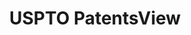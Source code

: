 ---
bigquery: https://console.cloud.google.com/bigquery?p=patents-public-data&d=patentsview&page=dataset
citation: Attribution should be given to PatentsView for use, distribution, or derivative
  works.
code: https://github.com/CSSIP-AIR/PatentsView-Code-Snippets/
contributors: USPTO
cost: None
description: 'PatentsView includes US patent data including raw data (summaries, applications,
  pregrant applications), disambugations of inventors and assignees, and inventor
  gender estimates.  Also foreign priority data, # of figures and sheets, and government
  interest statements.'
documentation: https://patentsview.org/query/builder-faqs
last_edit: Mon, 04 Apr 2022 19:02:57 GMT
location: https://patentsview.org/
maintained_by: USPTO
record_creation_timestamp: 12/2/2020 17:20:46
schema_fields: '[''name'', ''uuid'', ''reldocno'', ''length'', ''lapse_of_patent'',
  ''organization_id'', ''num_figures'', ''ipc_version_indicator'', ''country'', ''level_two'',
  ''latitude'', ''section'', ''exemplary'', ''designation'', ''attribution_status'',
  ''role'', ''state'', ''disamb_assignee_id_20200331'', ''latin_name'', ''symbol_position'',
  ''rel_id'', ''country_transformed'', ''subclass'', ''city'', ''action_date'', ''disamb_inventor_id_20190820'',
  ''disamb_assignee_id_20200929'', ''category'', ''withdrawn'', ''mainclass_id'',
  ''date'', ''disamb_assignee_id_20200630'', ''disamb_inventor_id_20170307'', ''disamb_inventor_id_20171226'',
  ''inventor_id'', ''county_fips'', ''sequence'', ''male_flag'', ''disclaimer_date'',
  ''section_id'', ''fname'', ''subsection_id'', ''disamb_inventor_id_20191008'', ''latlong'',
  ''variety'', ''deceased'', ''term_disclaimer'', ''contract_award_number'', ''rawlocation_id'',
  ''subgroup_id'', ''filename'', ''id'', ''application_id'', ''_102_date'', ''term_grant'',
  ''category_id'', ''num_claims'', ''group'', ''subcategory_id'', ''disamb_assignee_id_20190312'',
  ''disamb_inventor_id_20200331'', ''male'', ''lawyer_id'', ''name_last'', ''_371_date'',
  ''doctype'', ''disamb_inventor_id_20191231'', ''patent_id'', ''doc_type'', ''main_group'',
  ''disamb_inventor_id_20200929'', ''publication_number'', ''field_id'', ''disamb_inventor_id_20171003'',
  ''location_id'', ''assignee_id'', ''disamb_inventor_id_20170808'', ''applicant_type'',
  ''organization'', ''classification_data_source'', ''text'', ''citation_id'', ''sector_title'',
  ''longitude'', ''lname'', ''name_first'', ''disamb_inventor_id_20190312'', ''subgroup'',
  ''disamb_assignee_id_20181127'', ''num'', ''disamb_inventor_id_20181127'', ''disamb_assignee_id_20191008'',
  ''title'', ''disamb_assignee_id_20191231'', ''group_id'', ''rule_47'', ''state_fips'',
  ''term_extension'', ''kind'', ''rawinventor_id'', ''dependent'', ''f102_date'',
  ''ipc_class'', ''county'', ''f371_date'', ''disamb_assignee_id_20190820'', ''series_code'',
  ''classification_level'', ''relkind'', ''disamb_inventor_id_20180528'', ''number'',
  ''classification_status'', ''field_title'', ''classification_value'', ''level_three'',
  ''rawassignee_id'', ''type'', ''disamb_inventor_id_20201229'', ''subclass_id'',
  ''abstract'', ''num_sheets'', ''level_one'', ''status'', ''gi_statement'', ''disamb_inventor_id_20200630'']'
shortname: patentsview
tags:
- disambiguation
- United States
- gender
terms_of_use: Creative Commons Attribution 4.0 International License.
timeframe: 1963-1999
title: USPTO PatentsView
uuid: cf1780b1-e265-4e49-8d1d-83b9cfe0fd9a
---